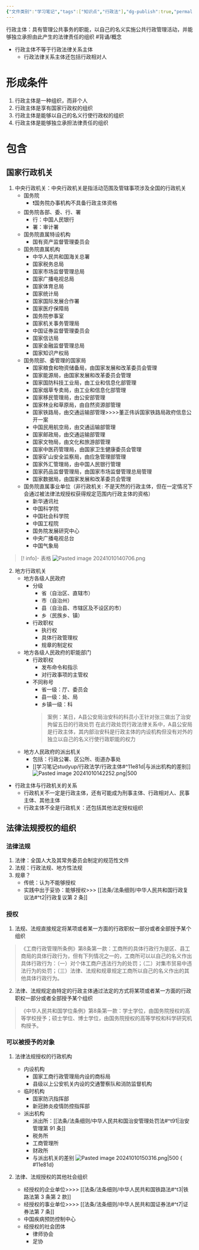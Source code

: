 ```yaml
---
{"文件类别":"学习笔记","tags":["知识点","行政法"],"dg-publish":true,"permalink":"/学习笔记studyup/行政法学/行政主体/","dgPassFrontmatter":true,"created":"2024-09-19T14:12:05.093+08:00","updated":"2024-12-05T16:07:12.199+08:00"}
---
```


行政主体：具有管理公共事务的职能，以自己的名义实施公共行政管理活动，并能够独立承担由此产生的法律责任的组织 #背诵/概念 
- 行政主体不等于行政法律关系主体
	- 行政法律关系主体还包括行政相对人
# 形成条件
1. 行政主体是一种组织，而非个人
2. 行政主体是享有国家行政权的组织
3. 行政主体是能够以自己的名义行使行政权的组织
4. 行政主体是能够独立承担法律责任的组织
# 包含
## 国家行政机关
1. 中央行政机关：中央行政机关是指活动范围及管辖事项涉及全国的行政机关
	- 国务院
		- ❗国务院办事机构不具备行政主体资格
	- 国务院各部、委、行、署
		- 行：中国人民银行
		- 署：审计署
	- 国务院直属特设机构
		- 国有资产监督管理委员会
	- 国务院直属机构
		- 中华人民共和国海关总署 
		- 国家税务总局 
		- 国家市场监督管理总局
		- 国家广播电视总局 
		- 国家体育总局 
		- 国家统计局 
		- 国家国际发展合作署 
		- 国家医疗保障局 
		- 国务院参事室 
		- 国家机关事务管理局
		- 中国证券监督管理委员会
		- 国家信访局
		- 国家金融监督管理总局 
		- 国家知识产权局
	- 国务院部、委管理的国家局
		- 国家粮食和物资储备局，由国家发展和改革委员会管理
		- 国家能源局，由国家发展和改革委员会管理
		- 国家国防科技工业局，由工业和信息化部管理
		- 国家烟草专卖局，由工业和信息化部管理
		- 国家移民管理局，由公安部管理
		- 国家林业和草原局，由自然资源部管理
		- 国家铁路局，由交通运输部管理>>>>董正伟诉国家铁路局政府信息公开一案
		- 中国民用航空局，由交通运输部管理
		- 国家邮政局，由交通运输部管理
		- 国家文物局，由文化和旅游部管理
		- 国家中医药管理局，由国家卫生健康委员会管理
		- 国家矿山安全监察局，由应急管理部管理
		- 国家外汇管理局，由中国人民银行管理
		- 国家药品监督管理局，由国家市场监督管理总局管理
		- 国家数据局，由国家发展和改革委员会管理
	- 国务院直属事业单位（非行政机关: 不是天然的行政主体，但在一定情况下会通过被法律法规授权获得规定范围内行政主体的资格）
		- 新华通讯社 
		- 中国科学院 
		- 中国社会科学院 
		- 中国工程院 
		- 国务院发展研究中心 
		- 中央广播电视总台 
		- 中国气象局 

>[! info]-  表格
>![Pasted image 20241010140706.png](/img/user/%E8%BF%90%E8%A1%8C%E6%9D%82/%E9%99%84%E4%BB%B6/Pasted%20image%2020241010140706.png)

2. 地方行政机关
	- 地方各级人民政府
		- 分级
			- 省（自治区、直辖市）
			- 市（自治州）
			- 县（自治县、市辖区及不设区的市）
			- 乡（民族乡、镇）
		- 行政职权
			- 执行权
			- 具体行政管理权
			- 规章的制定权
	- 地方各级人民政府的职能部门
		- 行政职权
			- 发布命令和指示
			- 对行政事项的主管权
		- 不同称号
			- 省一级：厅、委员会
			- 县一级：处、局
			- 乡镇一级：科
			>案例：某日，A县公安局治安科的科员小王针对张三做出了治安拘留五日的行政处罚
			>在此行政处罚行政法律关系中，A县公安局是行政主体，其内部治安科是行政主体的内设机构但没有对外的独立以自己的名义行使行政职能的权力
	- 地方人民政府的派出机关
		- 包括：行政公署、区公所、街道办事处
		- [[学习笔记studyup/行政法学/行政主体#^11e81d\|与派出机构的差别]]
		 ![Pasted image 20241010142252.png|500](/img/user/%E8%BF%90%E8%A1%8C%E6%9D%82/%E9%99%84%E4%BB%B6/Pasted%20image%2020241010142252.png)
- 行政主体与行政机关的关系
	- 行政机关不一定是行政主体，还有可能成为刑事主体、行政相对人、民事主体、其他主体
	- 行政主体不全是行政机关：还包括其他法定授权组织
## 法律法规授权的组织
### 法律法规
1. 法律：全国人大及其常务委员会制定的规范性文件
2. 法规：行政法规、地方性法规
3. 规章？
	- 传统：认为不能够授权
	- 实践中出于妥协：能够授权>>> [[法条/法条细则/中华人民共和国行政复议法#^t2\|行政复议第 2 条]]
### 授权
1. 法规、法规直接规定将某项或者某一方面的行政职权一部分或者全部授予某个组织
>《工商行政管理所条例》第8条第一款：工商所的具体行政行为是区、县工商局的具体行政行为，但有下列情况之一的，工商所可以以自己的名义作出具体行政行为：（一）对个体工商户违法行为的处罚；（二）对集市贸易中违法行为的处罚；（三）法律、法规和规章规定工商所以自己的名义作出的其他具体行政行为。
2. 法律、法规规定由特定的行政主体通过法定的方式将某项或者某一方面的行政职权一部分或者全部授予某个组织
>《中华人民共和国学位条例》第8条第一款：学士学位，由国务院授权的高等学校授予；硕士学位、博士学位，由国务院授权的高等学校和科学研究机构授予。
### 可以被授予的对象
1. 法律法规授权的行政机构
	- 内设机构
		- 国家工商行政管理局内设的商标局
		- 县级以上公安机关内设的交通警察队和消防监督机构
	- 临时机构
		- 国家防汛指挥部
		- 新冠肺炎疫情防控指挥部
	- 派出机构
		- 派出所：[[法条/法条细则/中华人民共和国治安管理处罚法#^t91\|治安管理第 91 条]]
		- 税务所
		- 工商管理所
		- 财政所
		- 与派出机关的差别
		 ![Pasted image 20241010150316.png|500](/img/user/%E8%BF%90%E8%A1%8C%E6%9D%82/%E9%99%84%E4%BB%B6/Pasted%20image%2020241010150316.png)
{ #11e81d}

2. 法律、法规授权的其他社会组织
	- 经授权的企业单位>>>> [[法条/法条细则/中华人民共和国铁路法#^t3\|铁路法第 3 条第 2 款]]
	- 经授权的事业单位>>>> [[法条/法条细则/中华人民共和国证券法#^t7\|证券法第 7 条]]
	- 中国疾病预防控制中心
	- 经授权的社会团体
		- 律师协会
		- 足协
